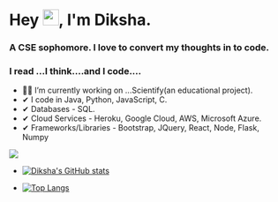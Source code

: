 # Hey <img src="https://github.com/TheDudeThatCode/TheDudeThatCode/blob/master/Assets/Hi.gif" width="29px">, I'm Diksha.
### A CSE sophomore. I love to convert my thoughts in to code.
### I read ...I think....and I code....
- 👩‍💻 I’m currently working on ...Scientify(an educational project).
- ✔ I code in Java, Python, JavaScript, C.
- ✔ Databases - SQL.
- ✔ Cloud Services - Heroku, Google Cloud, AWS, Microsoft Azure.
- ✔ Frameworks/Libraries - Bootstrap, JQuery, React, Node, Flask, Numpy 



![](https://komarev.com/ghpvc/?username=diksharai9&color=ff69b4&style=flat)


- [![Diksha's GitHub stats](https://github-readme-stats.vercel.app/api?username=diksharai9&show_icons=true&theme=radical)
](https://github.com/diksharai9/github-readme-stats)






- [![Top Langs](https://github-readme-stats.vercel.app/api/top-langs/?username=diksharai9&layout=compact&show_icons=true&theme=radical)
](https://github.com/diksharai9/github-readme-stats)



<!--
**diksharai9/diksharai9** is a ✨ _special_ ✨ repository because its `README.md` (this file) appears on your GitHub profile.

Here are some ideas to get you started:


- 🌱 I’m currently learning ...
- 👯 I’m looking to collaborate on ...
- 🤔 I’m looking for help with ...
- 💬 Ask me about ...
- 📫 How to reach me: ...

- ⚡ Fun fact: ...
-->
